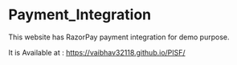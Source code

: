 # Payment_Integration
This website has RazorPay payment integration for demo purpose.

It is Available at : https://vaibhav32118.github.io/PISF/
